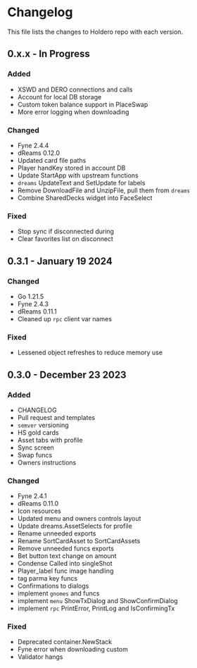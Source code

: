 # Changelog

This file lists the changes to Holdero repo with each version.

## 0.x.x - In Progress

### Added

* XSWD and DERO connections and calls
* Account for local DB storage
* Custom token balance support in PlaceSwap
* More error logging when downloading

### Changed

* Fyne 2.4.4
* dReams 0.12.0
* Updated card file paths
* Player handKey stored in account DB
* Update StartApp with upstream functions
* `dreams` UpdateText and SetUpdate for labels
* Remove DownloadFile and UnzipFile, pull them from `dreams`
* Combine SharedDecks widget into FaceSelect

### Fixed

* Stop sync if disconnected during
* Clear favorites list on disconnect


## 0.3.1 - January 19 2024

### Changed

* Go 1.21.5
* Fyne 2.4.3
* dReams 0.11.1
* Cleaned up `rpc` client var names

### Fixed

* Lessened object refreshes to reduce memory use


## 0.3.0 - December 23 2023

### Added

* CHANGELOG
* Pull request and templates
* `semver` versioning 
* HS gold cards
* Asset tabs with profile
* Sync screen
* Swap funcs
* Owners instructions

### Changed

* Fyne 2.4.1
* dReams 0.11.0
* Icon resources 
* Updated menu and owners controls layout
* Update dreams.AssetSelects for profile
* Rename unneeded exports
* Rename SortCardAsset to SortCardAssets
* Remove unneeded funcs exports
* Bet button text change on amount
* Condense Called into singleShot
* Player_label func image handling
* tag parma key funcs
* Confirmations to dialogs 
* implement `gnomes` and funcs
* implement `menu` ShowTxDialog and ShowConfirmDialog
* implement `rpc` PrintError, PrintLog and IsConfirmingTx

### Fixed

* Deprecated container.NewStack
* Fyne error when downloading custom
* Validator hangs